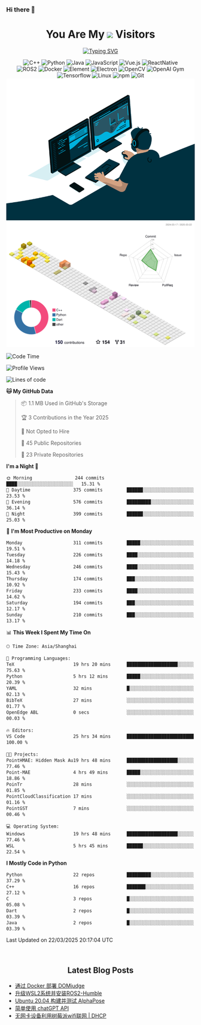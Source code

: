 ### Hi there 👋

<div align="center">
  <h1>
    You Are My <img src="https://profile-counter.glitch.me/fateryu/count.svg"> Visitors
  </h1>
  <!--<img align="center" src="https://github-readme-stats-git-masterrstaa-rickstaa.vercel.app/api?username=FaterYU&show_icons=true&count_private=true"/>-->

  <a href="https://git.io/typing-svg"><img src="https://readme-typing-svg.demolab.com?font=Fira+Code&pause=500&center=true&vCenter=true&random=false&width=435&lines=Talk+is+cheap.+Show+me+the+code." alt="Typing SVG" /></a>

  <img src="https://img.shields.io/badge/C++-512BD4?style=flat-square&logo=cplusplus&logoColor=ffffff" alt="C++">
  <img src="https://img.shields.io/badge/-Python-37A6AB?style=flat-square&logo=python&logoColor=ffffff" alt="Python">
  <img src="https://img.shields.io/badge/-Java-007396?style=flat-square&logo=java&logoColor=ffffff" alt="Java">
  <img src="https://img.shields.io/badge/JavaScript-F7DF1E?style=flat-square&logo=JavaScript&logoColor=ffffff" alt="JavaScript">
  <img src="https://img.shields.io/badge/-Vue.js-4FC08D?style=flat-square&logo=Vue.js&logoColor=ffffff" alt="Vue.js">
  <img src="https://img.shields.io/badge/ReactNative-813144?style=flat-square&logo=react&logoColor=ffffff" alt="ReactNative">
  </br>
  <img src="https://img.shields.io/badge/-ROS2-8DD6F9?style=flat-square&logo=ros&logoColor=ffffff" alt="ROS2">
  <img src="https://img.shields.io/badge/Docker-2496ED?style=flat-square&logo=docker&logoColor=ffffff" alt="Docker">
  <img src="https://img.shields.io/badge/-Element-02845A?style=flat-square&logo=electron&logoColor=ffffff" alt="Element">
  <img src="https://img.shields.io/badge/-Electron-002D71?style=flat-square&logo=element&logoColor=ffffff" alt="Electron">
  <img src="https://img.shields.io/badge/-OpenCV-361522?style=flat-square&logo=opencv&logoColor=ffffff" alt="OpenCV">
  <img src="https://img.shields.io/badge/-OpenAIGym-91302E?style=flat-square&logo=openaigym&logoColor=ffffff" alt="OpenAI Gym">
  </br>
  <img src="https://img.shields.io/badge/-Tensorflow-204366?style=flat-square&logo=tensorflow&logoColor=ffffff" alt="Tensorflow">
  <img src="https://img.shields.io/badge/-Linux-333333?style=flat-square&logo=linux&logoColor=white" alt="Linux">
  <img src="https://img.shields.io/badge/-NPM-CB3837?style=flat-square&logo=npm&logoColor=white" alt="npm">
  <img src="https://img.shields.io/badge/-Git-f05032?style=flat-square&logo=git&logoColor=white" alt="Git">
  </br>
  <img alt="GIF" src="./code.gif?raw=true" />
  </br>
  <!--<img src="https://github-readme-stats.vercel.app/api/top-langs/?username=fateryu&hide=HTML&langs_count=5">-->
  <img src="./profile-3d-contrib/profile-south-season-animate.svg">
  </br>
</div>

<!--START_SECTION:waka-->
![Code Time](http://img.shields.io/badge/Code%20Time-479%20hrs%2030%20mins-blue)

![Profile Views](http://img.shields.io/badge/Profile%20Views-43-blue)

![Lines of code](https://img.shields.io/badge/From%20Hello%20World%20I%27ve%20Written-12.7%20million%20lines%20of%20code-blue)

**🐱 My GitHub Data** 

> 📦 1.1 MB Used in GitHub's Storage 
 > 
> 🏆 3 Contributions in the Year 2025
 > 
> 🚫 Not Opted to Hire
 > 
> 📜 45 Public Repositories 
 > 
> 🔑 23 Private Repositories 
 > 
**I'm a Night 🦉** 

```text
🌞 Morning                244 commits         ████░░░░░░░░░░░░░░░░░░░░░   15.31 % 
🌆 Daytime                375 commits         ██████░░░░░░░░░░░░░░░░░░░   23.53 % 
🌃 Evening                576 commits         █████████░░░░░░░░░░░░░░░░   36.14 % 
🌙 Night                  399 commits         ██████░░░░░░░░░░░░░░░░░░░   25.03 % 
```
📅 **I'm Most Productive on Monday** 

```text
Monday                   311 commits         █████░░░░░░░░░░░░░░░░░░░░   19.51 % 
Tuesday                  226 commits         ████░░░░░░░░░░░░░░░░░░░░░   14.18 % 
Wednesday                246 commits         ████░░░░░░░░░░░░░░░░░░░░░   15.43 % 
Thursday                 174 commits         ███░░░░░░░░░░░░░░░░░░░░░░   10.92 % 
Friday                   233 commits         ████░░░░░░░░░░░░░░░░░░░░░   14.62 % 
Saturday                 194 commits         ███░░░░░░░░░░░░░░░░░░░░░░   12.17 % 
Sunday                   210 commits         ███░░░░░░░░░░░░░░░░░░░░░░   13.17 % 
```


📊 **This Week I Spent My Time On** 

```text
🕑︎ Time Zone: Asia/Shanghai

💬 Programming Languages: 
TeX                      19 hrs 20 mins      ███████████████████░░░░░░   75.63 % 
Python                   5 hrs 12 mins       █████░░░░░░░░░░░░░░░░░░░░   20.39 % 
YAML                     32 mins             █░░░░░░░░░░░░░░░░░░░░░░░░   02.13 % 
BibTeX                   27 mins             ░░░░░░░░░░░░░░░░░░░░░░░░░   01.77 % 
OpenEdge ABL             0 secs              ░░░░░░░░░░░░░░░░░░░░░░░░░   00.03 % 

🔥 Editors: 
VS Code                  25 hrs 34 mins      █████████████████████████   100.00 % 

🐱‍💻 Projects: 
PointHMAE: Hidden Mask Au19 hrs 48 mins      ███████████████████░░░░░░   77.46 % 
Point-MAE                4 hrs 49 mins       █████░░░░░░░░░░░░░░░░░░░░   18.86 % 
PoinTr                   28 mins             ░░░░░░░░░░░░░░░░░░░░░░░░░   01.85 % 
PointCloudClassification 17 mins             ░░░░░░░░░░░░░░░░░░░░░░░░░   01.16 % 
PointGST                 7 mins              ░░░░░░░░░░░░░░░░░░░░░░░░░   00.46 % 

💻 Operating System: 
Windows                  19 hrs 48 mins      ███████████████████░░░░░░   77.46 % 
WSL                      5 hrs 45 mins       ██████░░░░░░░░░░░░░░░░░░░   22.54 % 
```

**I Mostly Code in Python** 

```text
Python                   22 repos            █████████░░░░░░░░░░░░░░░░   37.29 % 
C++                      16 repos            ███████░░░░░░░░░░░░░░░░░░   27.12 % 
C                        3 repos             █░░░░░░░░░░░░░░░░░░░░░░░░   05.08 % 
Dart                     2 repos             █░░░░░░░░░░░░░░░░░░░░░░░░   03.39 % 
Java                     2 repos             █░░░░░░░░░░░░░░░░░░░░░░░░   03.39 % 
```




 Last Updated on 22/03/2025 20:17:04 UTC
<!--END_SECTION:waka-->

<div align="center">
  </br>
  <h2>
    Latest Blog Posts
  </h2>
</div>

<!-- BLOGPOSTS:START -->
- [通过 Docker 部署 DOMjudge](https://fater.top/record/domjudge-docker-config/)
- [升级WSL2系统并安装ROS2-Humble](https://fater.top/record/upgrade-wsl-system-install-ros2-humble/)
- [Ubuntu 20.04 构建并测试 AlphaPose](https://fater.top/usage/build-test-alphapose/)
- [简单使用 chatGPT API](https://fater.top/usage/use-chatgpt-api/)
- [无网卡设备利用树莓派wifi联网 | DHCP](https://fater.top/record/raspi-relay-wifi/)
<!-- BLOGPOSTS:END -->
